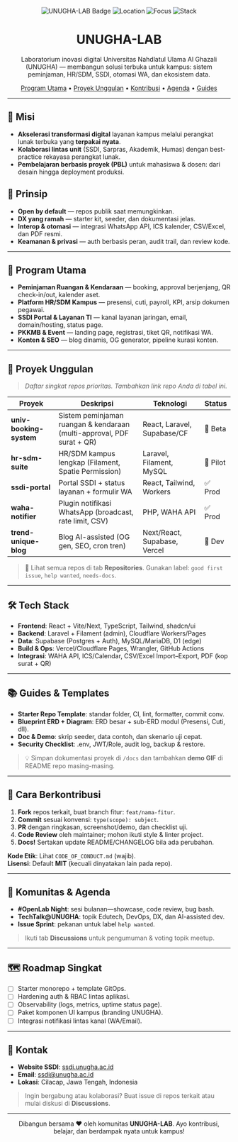 <!--
UNUGHA-LAB — Organization Profile README
Letakkan file ini di: .github/profile/README.md
-->

<p align="center">
  <img src="https://img.shields.io/badge/UNUGHA–LAB-Open%20Tech%20for%20Campus-0b7" alt="UNUGHA-LAB Badge">
  <img src="https://img.shields.io/badge/Location-Cilacap,%20ID-0078D4" alt="Location">
  <img src="https://img.shields.io/badge/Focus-EduTech%20%7C%20GovTech%20Campus-6f42c1" alt="Focus">
  <img src="https://img.shields.io/badge/Stack-React%20%7C%20Laravel%20%7C%20Supabase%20%7C%20CF%20Workers-0ea5e9" alt="Stack">
</p>

<h1 align="center">UNUGHA-LAB</h1>
<p align="center">
  Laboratorium inovasi digital Universitas Nahdlatul Ulama Al Ghazali (UNUGHA) — 
  membangun solusi terbuka untuk kampus: sistem peminjaman, HR/SDM, SSDI, otomasi WA, dan ekosistem data.
</p>

<p align="center">
  <a href="#🚀-program-utama">Program Utama</a> •
  <a href="#🧩-proyek-unggulan">Proyek Unggulan</a> •
  <a href="#🤝-cara-berkontribusi">Kontribusi</a> •
  <a href="#📅-komunitas--agenda">Agenda</a> •
  <a href="#📚-guides--templates">Guides</a>
</p>

---

## 🔭 Misi
- **Akselerasi transformasi digital** layanan kampus melalui perangkat lunak terbuka yang **terpakai nyata**.
- **Kolaborasi lintas unit** (SSDI, Sarpras, Akademik, Humas) dengan best-practice rekayasa perangkat lunak.
- **Pembelajaran berbasis proyek (PBL)** untuk mahasiswa & dosen: dari desain hingga deployment produksi.

## 🧭 Prinsip
- **Open by default** — repos publik saat memungkinkan.
- **DX yang ramah** — starter kit, seeder, dan dokumentasi jelas.
- **Interop & otomasi** — integrasi WhatsApp API, ICS kalender, CSV/Excel, dan PDF resmi.
- **Keamanan & privasi** — auth berbasis peran, audit trail, dan review kode.

---

## 🚀 Program Utama
- **Peminjaman Ruangan & Kendaraan** — booking, approval berjenjang, QR check-in/out, kalender aset.
- **Platform HR/SDM Kampus** — presensi, cuti, payroll, KPI, arsip dokumen pegawai.
- **SSDI Portal & Layanan TI** — kanal layanan jaringan, email, domain/hosting, status page.
- **PKKMB & Event** — landing page, registrasi, tiket QR, notifikasi WA.
- **Konten & SEO** — blog dinamis, OG generator, pipeline kurasi konten.

---

## 🧩 Proyek Unggulan
> *Daftar singkat repos prioritas. Tambahkan link repo Anda di tabel ini.*

| Proyek | Deskripsi | Teknologi | Status |
|---|---|---|---|
| **univ-booking-system** | Sistem peminjaman ruangan & kendaraan (multi-approval, PDF surat + QR) | React, Laravel, Supabase/CF | 🚧 Beta |
| **hr-sdm-suite** | HR/SDM kampus lengkap (Filament, Spatie Permission) | Laravel, Filament, MySQL | 🧪 Pilot |
| **ssdi-portal** | Portal SSDI + status layanan + formulir WA | React, Tailwind, Workers | ✅ Prod |
| **waha-notifier** | Plugin notifikasi WhatsApp (broadcast, rate limit, CSV) | PHP, WAHA API | ✅ Prod |
| **trend-unique-blog** | Blog AI-assisted (OG gen, SEO, cron tren) | Next/React, Supabase, Vercel | 🚧 Dev |

> 📌 Lihat semua repos di tab **Repositories**. Gunakan label: `good first issue`, `help wanted`, `needs-docs`.

---

## 🛠️ Tech Stack
- **Frontend**: React + Vite/Next, TypeScript, Tailwind, shadcn/ui
- **Backend**: Laravel + Filament (admin), Cloudflare Workers/Pages
- **Data**: Supabase (Postgres + Auth), MySQL/MariaDB, D1 (edge)
- **Build & Ops**: Vercel/Cloudflare Pages, Wrangler, GitHub Actions
- **Integrasi**: WAHA API, ICS/Calendar, CSV/Excel Import–Export, PDF (kop surat + QR)

---

## 📚 Guides & Templates
- **Starter Repo Template**: standar folder, CI, lint, formatter, commit conv.
- **Blueprint ERD + Diagram**: ERD besar + sub-ERD modul (Presensi, Cuti, dll).
- **Doc & Demo**: skrip seeder, data contoh, dan skenario uji cepat.
- **Security Checklist**: .env, JWT/Role, audit log, backup & restore.

> 💡 Simpan dokumentasi proyek di `/docs` dan tambahkan **demo GIF** di README repo masing-masing.

---

## 🤝 Cara Berkontribusi
1. **Fork** repos terkait, buat branch fitur: `feat/nama-fitur`.
2. **Commit** sesuai konvensi: `type(scope): subject`.
3. **PR** dengan ringkasan, screenshot/demo, dan checklist uji.
4. **Code Review** oleh maintainer; mohon ikuti style & linter project.
5. **Docs!** Sertakan update README/CHANGELOG bila ada perubahan.

**Kode Etik**: Lihat `CODE_OF_CONDUCT.md` (wajib).  
**Lisensi**: Default **MIT** (kecuali dinyatakan lain pada repo).

---

## 📅 Komunitas & Agenda
- **#OpenLab Night**: sesi bulanan—showcase, code review, bug bash.
- **TechTalk@UNUGHA**: topik Edutech, DevOps, DX, dan AI-assisted dev.
- **Issue Sprint**: pekanan untuk label `help wanted`.

> Ikuti tab **Discussions** untuk pengumuman & voting topik meetup.

---

## 🗺️ Roadmap Singkat
- [ ] Starter monorepo + template GitOps.
- [ ] Hardening auth & RBAC lintas aplikasi.
- [ ] Observability (logs, metrics, uptime status page).
- [ ] Paket komponen UI kampus (branding UNUGHA).
- [ ] Integrasi notifikasi lintas kanal (WA/Email).

---

## 📣 Kontak
- **Website SSDI**: [ssdi.unugha.ac.id](https://ssdi.unugha.ac.id)
- **Email**: ssdi@unugha.ac.id
- **Lokasi**: Cilacap, Jawa Tengah, Indonesia

> Ingin bergabung atau kolaborasi? Buat issue di repos terkait atau mulai diskusi di **Discussions**.

---

<p align="center">
  Dibangun bersama ❤️ oleh komunitas <b>UNUGHA-LAB</b>. 
  Ayo kontribusi, belajar, dan berdampak nyata untuk kampus!
</p>

